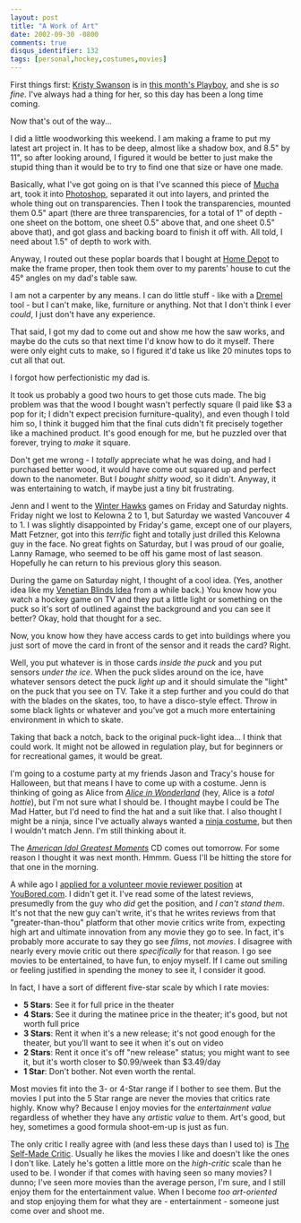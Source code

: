```yaml
---
layout: post
title: "A Work of Art"
date: 2002-09-30 -0800
comments: true
disqus_identifier: 132
tags: [personal,hockey,costumes,movies]
---
```

First things first: [Kristy
Swanson](http://us.imdb.com/Name?Swanson,+Kristy) is in [this month's
Playboy](http://www.playboy.com/magazine/current/), and she is *so
fine*. I've always had a thing for her, so this day has been a long time
coming.

 Now that's out of the way...

 I did a little woodworking this weekend. I am making a frame to put my
latest art project in. It has to be deep, almost like a shadow box, and
8.5" by 11", so after looking around, I figured it would be better to
just make the stupid thing than it would be to try to find one that size
or have one made.

 Basically, what I've got going on is that I've scanned this piece of
[Mucha](http://affiliates.allposters.com/link/redirect.asp?aid=273632&item=290156)
art, took it into
[Photoshop](http://www.adobe.com/products/photoshop/main.html),
separated it out into layers, and printed the whole thing out on
transparencies. Then I took the transparencies, mounted them 0.5" apart
(there are three transparencies, for a total of 1" of depth - one sheet
on the bottom, one sheet 0.5" above that, and one sheet 0.5" above
that), and got glass and backing board to finish it off with. All told,
I need about 1.5" of depth to work with.

 Anyway, I routed out these poplar boards that I bought at [Home
Depot](http://www.homedepot.com/) to make the frame proper, then took
them over to my parents' house to cut the 45° angles on my dad's table
saw.

 I am not a carpenter by any means. I can do little stuff - like with a
[Dremel](http://www.dremel.com) tool - but I can't make, like, furniture
or anything. Not that I don't think I ever *could*, I just don't have
any experience.

 That said, I got my dad to come out and show me how the saw works, and
maybe do the cuts so that next time I'd know how to do it myself. There
were only eight cuts to make, so I figured it'd take us like 20 minutes
tops to cut all that out.

 I forgot how perfectionistic my dad is.

 It took us probably a good two hours to get those cuts made. The big
problem was that the wood I bought wasn't perfectly square (I paid like
$3 a pop for it; I didn't expect precision furniture-quality), and even
though I told him so, I think it bugged him that the final cuts didn't
fit precisely together like a machined product. It's good enough for me,
but he puzzled over that forever, trying to *make* it square.

 Don't get me wrong - I *totally* appreciate what he was doing, and had
I purchased better wood, it would have come out squared up and perfect
down to the nanometer. But I *bought shitty wood*, so it didn't. Anyway,
it was entertaining to watch, if maybe just a tiny bit frustrating.

 Jenn and I went to the [Winter Hawks](http://www.winterhawks.com) games
on Friday and Saturday nights. Friday night we lost to Kelowna 2 to 1,
but Saturday we wasted Vancouver 4 to 1. I was slightly disappointed by
Friday's game, except one of our players, Matt Fetzner, got into this
*terrific* fight and totally just drilled this Kelowna guy in the face.
No great fights on Saturday, but I was proud of our goalie, Lanny
Ramage, who seemed to be off his game most of last season. Hopefully he
can return to his previous glory this season.

 During the game on Saturday night, I thought of a cool idea. (Yes,
another idea like my [Venetian Blinds
Idea](/archive/2002/09/05/venetian-blinds-idea.aspx) from a while back.)
You know how you watch a hockey game on TV and they put a little light
or something on the puck so it's sort of outlined against the background
and you can see it better? Okay, hold that thought for a sec.

 Now, you know how they have access cards to get into buildings where
you just sort of move the card in front of the sensor and it reads the
card? Right.

 Well, you put whatever is in those cards *inside the puck* and you put
sensors *under the ice*. When the puck slides around on the ice, have
whatever sensors detect the puck *light up* and it should simulate the
"light" on the puck that you see on TV. Take it a step further and you
could do that with the blades on the skates, too, to have a disco-style
effect. Throw in some black lights or whatever and you've got a much
more entertaining environment in which to skate.

 Taking that back a notch, back to the original puck-light idea... I
think that could work. It might not be allowed in regulation play, but
for beginners or for recreational games, it would be great.

 I'm going to a costume party at my friends Jason and Tracy's house for
Halloween, but that means I have to come up with a costume. Jenn is
thinking of going as Alice from [*Alice in
Wonderland*](http://www.amazon.com/exec/obidos/ASIN/B00004R99L/mhsvortex)
(hey, Alice is a *total hottie*), but I'm not sure what I should be. I
thought maybe I could be The Mad Hatter, but I'd need to find the hat
and a suit like that. I also thought I might be a ninja, since I've
actually always wanted a [ninja
costume](http://store.yahoo.com/enjutsukai/ninjauniforms.html), but then
I wouldn't match Jenn. I'm still thinking about it.

 The [*American Idol Greatest
Moments*](http://www.amazon.com/exec/obidos/ASIN/B00006JL4I/mhsvortex)
CD comes out tomorrow. For some reason I thought it was next month.
Hmmm. Guess I'll be hitting the store for that one in the morning.

 A while ago I [applied for a volunteer movie reviewer
position](/archive/2002/09/13/fast-times-at-canby-high.aspx) at
[YouBored.com](http://www.youbored.com). I didn't get it. I've read some
of the latest reviews, presumedly from the guy who *did* get the
position, and *I can't stand them*. It's not that the new guy can't
write, it's that he writes reviews from that "greater-than-thou"
platform that other movie critics write from, expecting high art and
ultimate innovation from any movie they go to see. In fact, it's
probably more accurate to say they go see *films*, not *movies*. I
disagree with nearly every movie critic out there *specifically* for
that reason. I go see movies to be entertained, to have fun, to enjoy
myself. If I came out smiling or feeling justified in spending the money
to see it, I consider it good.

 In fact, I have a sort of different five-star scale by which I rate
movies:

- **5 Stars**: See it for full price in the theater
- **4 Stars**: See it during the matinee price in the theater; it's
    good, but not worth full price
- **3 Stars**: Rent it when it's a new release; it's not good enough
    for the theater, but you'll want to see it when it's out on video
- **2 Stars**: Rent it once it's off "new release" status; you might
    want to see it, but it's worth closer to $0.99/week than $3.49/day
- **1 Star**: Don't bother. Not even worth the rental.

Most movies fit into the 3- or 4-Star range if I bother to see them. But
the movies I put into the 5 Star range are never the movies that critics
rate highly. Know why? Because I enjoy movies for the *entertainment
value* regardless of whether they have any *artistic value* to them.
Art's good, but hey, sometimes a good formula shoot-em-up is just as
fun.

 The only critic I really agree with (and less these days than I used
to) is [The Self-Made Critic](http://www.brunching.com/). Usually he
likes the movies I like and doesn't like the ones I don't like. Lately
he's gotten a little more on the *high-critic* scale than he used to be.
I wonder if that comes with having seen so many movies? I dunno; I've
seen more movies than the average person, I'm sure, and I still enjoy
them for the entertainment value. When I become *too art-oriented* and
stop enjoying them for what they are - entertainment - someone just come
over and shoot me.
